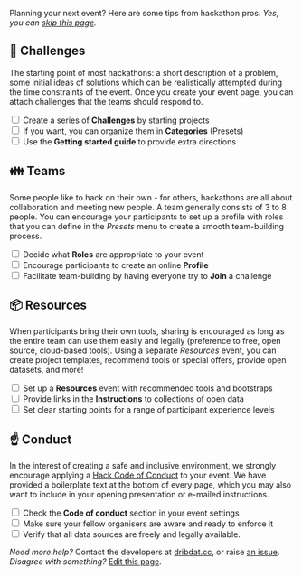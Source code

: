 Planning your next event? Here are some tips from hackathon pros. _Yes, you can [skip this page](/event/new)._

## 🏁 Challenges

The starting point of most hackathons: a short description of a problem, some initial ideas of solutions which can be realistically attempted during the time constraints of the event. Once you create your event page, you can attach challenges that the teams should respond to.

<label><input type="checkbox"> Create a series of **Challenges** by starting projects </label><br>
<label><input type="checkbox"> If you want, you can organize them in **Categories** (Presets)  </label><br>
<label><input type="checkbox"> Use the **Getting started guide** to provide extra directions</label><br>

## 👪 Teams

Some people like to hack on their own - for others, hackathons are all about collaboration and meeting new people. A team generally consists of 3 to 8 people. You can encourage your participants to set up a profile with roles that you can define in the _Presets_ menu to create a smooth team-building process.

<label><input type="checkbox"> Decide what **Roles** are appropriate to your event </label><br>
<label><input type="checkbox"> Encourage participants to create an online **Profile** </label><br>
<label><input type="checkbox"> Facilitate team-building by having everyone try to **Join** a challenge </label><br>

## 📦 Resources

When participants bring their own tools, sharing is encouraged as long as the entire team can use them easily and legally (preference to free, open source, cloud-based tools). Using a separate _Resources_ event, you can create project templates, recommend tools or special offers, provide open datasets, and more!

<label><input type="checkbox"> Set up a **Resources** event with recommended tools and bootstraps </label><br>
<label><input type="checkbox"> Provide links in the **Instructions** to collections of open data </label><br>
<label><input type="checkbox"> Set clear starting points for a range of participant experience levels </label><br>

## ☝️ Conduct

In the interest of creating a safe and inclusive environment, we strongly encourage applying a [Hack Code of Conduct](https://hackcodeofconduct.org/) to your event. We have provided a boilerplate text at the bottom of every page, which you may also want to include in your opening presentation or e-mailed instructions.

<label><input type="checkbox"> Check the **Code of conduct** section in your event settings </label><br>
<label><input type="checkbox"> Make sure your fellow organisers are aware and ready to enforce it </label><br>
<label><input type="checkbox"> Verify that all data sources are freely and legally available. </label><br>

_Need more help?_ Contact the developers at [dribdat.cc](https://dribdat.cc/#contact), or raise [an issue](https://github.com/dribdat/dribdat/issues).
_Disagree with something?_ [Edit this page](https://github.com/dribdat/dribdat/blob/main/dribdat/templates/includes/eventstart.md).
